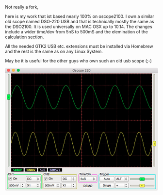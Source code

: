 Not really a fork,

here is my work that ist based nearly 100% on oscope2100. I own a similar old scope named DSO-220 USB and that is
technically mostly the same as the DSO2100. It is used universally on MAC OSX up to 10.14. The changes include a
wider time/dev from 5nS to 500mS and the elemination of the calculation section.

All the needed GTK2 USB etc. extensions must be installed via Homebrew and the rest is the same as on any Linux System.

May be it is useful for the other guys who own such an old usb scope (;-)

![la](https://github.com/ulrichloose/oscope2100/blob/master/screen.png?raw=true)

